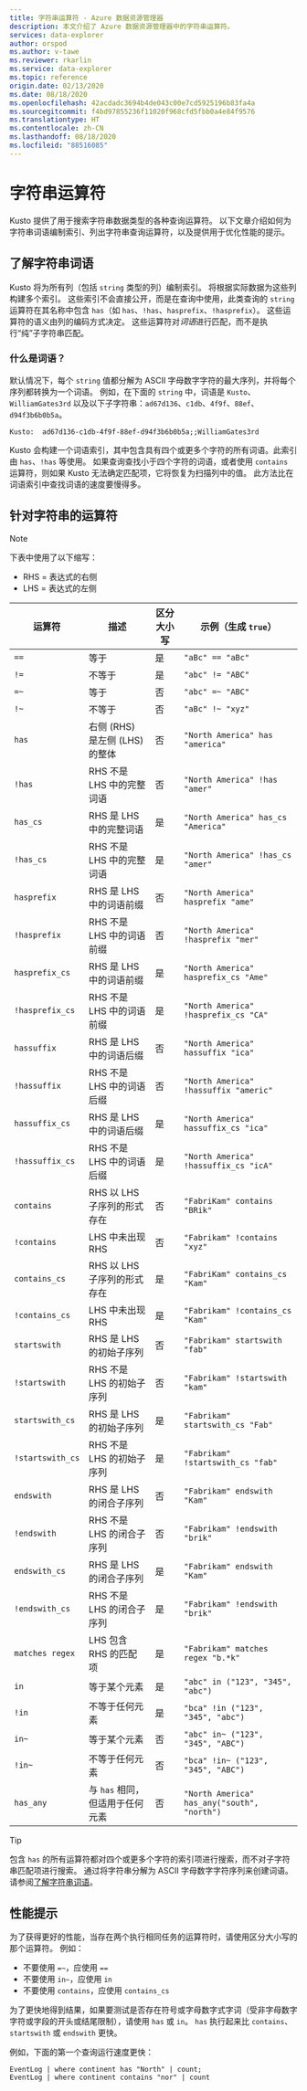```yaml
---
title: 字符串运算符 - Azure 数据资源管理器
description: 本文介绍了 Azure 数据资源管理器中的字符串运算符。
services: data-explorer
author: orspod
ms.author: v-tawe
ms.reviewer: rkarlin
ms.service: data-explorer
ms.topic: reference
origin.date: 02/13/2020
ms.date: 08/18/2020
ms.openlocfilehash: 42acdadc3694b4de043c00e7cd5925196b83fa4a
ms.sourcegitcommit: f4bd97855236f11020f968cfd5fbb0a4e84f9576
ms.translationtype: HT
ms.contentlocale: zh-CN
ms.lasthandoff: 08/18/2020
ms.locfileid: "88516085"
---
```

# <a name="string-operators"></a>字符串运算符

Kusto 提供了用于搜索字符串数据类型的各种查询运算符。 以下文章介绍如何为字符串词语编制索引、列出字符串查询运算符，以及提供用于优化性能的提示。

## <a name="understanding-string-terms"></a>了解字符串词语

Kusto 将为所有列（包括 `string` 类型的列）编制索引。 将根据实际数据为这些列构建多个索引。 这些索引不会直接公开，而是在查询中使用，此类查询的 `string` 运算符在其名称中包含 `has`（如 `has`、`!has`、`hasprefix`、`!hasprefix`）。 这些运算符的语义由列的编码方式决定。 这些运算符对*词语*进行匹配，而不是执行“纯”子字符串匹配。

### <a name="what-is-a-term"></a>什么是词语？ 

默认情况下，每个 `string` 值都分解为 ASCII 字母数字字符的最大序列，并将每个序列都转换为一个词语。
例如，在下面的 `string` 中，词语是 `Kusto`、`WilliamGates3rd` 以及以下子字符串：`ad67d136`、`c1db`、`4f9f`、`88ef`、`d94f3b6b0b5a`。

```
Kusto:  ad67d136-c1db-4f9f-88ef-d94f3b6b0b5a;;WilliamGates3rd
```

Kusto 会构建一个词语索引，其中包含具有四个或更多个字符的所有词语。此索引由 `has`、`!has` 等使用。 如果查询查找小于四个字符的词语，或者使用 `contains` 运算符，则如果 Kusto 无法确定匹配项，它将恢复为扫描列中的值。 此方法比在词语索引中查找词语的速度要慢得多。

## <a name="operators-on-strings"></a>针对字符串的运算符

> [!NOTE]
> 下表中使用了以下缩写：
> * RHS = 表达式的右侧
> * LHS = 表达式的左侧

运算符        |描述                                                       |区分大小写|示例（生成 `true`）
----------------|------------------------------------------------------------------|--------------|-----------------------
`==`            |等于                                                            |是           |`"aBc" == "aBc"`
`!=`            |不等于                                                        |是           |`"abc" != "ABC"`
`=~`            |等于                                                            |否            |`"abc" =~ "ABC"`
`!~`            |不等于                                                        |否            |`"aBc" !~ "xyz"`
`has`           |右侧 (RHS) 是左侧 (LHS) 的整体     |否            |`"North America" has "america"`
`!has`          |RHS 不是 LHS 中的完整词语                                     |否            |`"North America" !has "amer"` 
`has_cs`        |RHS 是 LHS 中的完整词语                                        |是           |`"North America" has_cs "America"`
`!has_cs`       |RHS 不是 LHS 中的完整词语                                     |是           |`"North America" !has_cs "amer"` 
`hasprefix`     |RHS 是 LHS 中的词语前缀                                       |否            |`"North America" hasprefix "ame"`
`!hasprefix`    |RHS 不是 LHS 中的词语前缀                                   |否            |`"North America" !hasprefix "mer"` 
`hasprefix_cs`  |RHS 是 LHS 中的词语前缀                                       |是           |`"North America" hasprefix_cs "Ame"`
`!hasprefix_cs` |RHS 不是 LHS 中的词语前缀                                   |是           |`"North America" !hasprefix_cs "CA"` 
`hassuffix`     |RHS 是 LHS 中的词语后缀                                       |否            |`"North America" hassuffix "ica"`
`!hassuffix`    |RHS 不是 LHS 中的词语后缀                                   |否            |`"North America" !hassuffix "americ"`
`hassuffix_cs`  |RHS 是 LHS 中的词语后缀                                       |是           |`"North America" hassuffix_cs "ica"`
`!hassuffix_cs` |RHS 不是 LHS 中的词语后缀                                   |是           |`"North America" !hassuffix_cs "icA"`
`contains`      |RHS 以 LHS 子序列的形式存在                                |否            |`"FabriKam" contains "BRik"`
`!contains`     |LHS 中未出现 RHS                                         |否            |`"Fabrikam" !contains "xyz"`
`contains_cs`   |RHS 以 LHS 子序列的形式存在                                |是           |`"FabriKam" contains_cs "Kam"`
`!contains_cs`  |LHS 中未出现 RHS                                         |是           |`"Fabrikam" !contains_cs "Kam"`
`startswith`    |RHS 是 LHS 的初始子序列                              |否            |`"Fabrikam" startswith "fab"`
`!startswith`   |RHS 不是 LHS 的初始子序列                          |否            |`"Fabrikam" !startswith "kam"`
`startswith_cs` |RHS 是 LHS 的初始子序列                              |是           |`"Fabrikam" startswith_cs "Fab"`
`!startswith_cs`|RHS 不是 LHS 的初始子序列                          |是           |`"Fabrikam" !startswith_cs "fab"`
`endswith`      |RHS 是 LHS 的闭合子序列                               |否            |`"Fabrikam" endswith "Kam"`
`!endswith`     |RHS 不是 LHS 的闭合子序列                           |否            |`"Fabrikam" !endswith "brik"`
`endswith_cs`   |RHS 是 LHS 的闭合子序列                               |是           |`"Fabrikam" endswith "Kam"`
`!endswith_cs`  |RHS 不是 LHS 的闭合子序列                           |是           |`"Fabrikam" !endswith "brik"`
`matches regex` |LHS 包含 RHS 的匹配项                                      |是           |`"Fabrikam" matches regex "b.*k"`
`in`            |等于某个元素                                     |是           |`"abc" in ("123", "345", "abc")`
`!in`           |不等于任何元素                                 |是           |`"bca" !in ("123", "345", "abc")`
`in~`           |等于某个元素                                     |否            |`"abc" in~ ("123", "345", "ABC")`
`!in~`          |不等于任何元素                                 |否            |`"bca" !in~ ("123", "345", "ABC")`
`has_any`       |与 `has` 相同，但适用于任何元素                    |否            |`"North America" has_any("south", "north")`

> [!TIP]
> 包含 `has` 的所有运算符都对四个或更多个字符的索引项进行搜索，而不对子字符串匹配项进行搜索。 通过将字符串分解为 ASCII 字母数字字符序列来创建词语。 请参阅[了解字符串词语](#understanding-string-terms)。

## <a name="performance-tips"></a>性能提示

为了获得更好的性能，当存在两个执行相同任务的运算符时，请使用区分大小写的那个运算符。
例如：

* 不要使用 `=~`，应使用 `==`
* 不要使用 `in~`，应使用 `in`
* 不要使用 `contains`，应使用 `contains_cs`

为了更快地得到结果，如果要测试是否存在符号或字母数字式字词（受非字母数字字符或字段的开头或结尾限制），请使用 `has` 或 `in`。 
`has` 执行起来比 `contains`、`startswith` 或 `endswith` 更快。

例如，下面的第一个查询运行速度更快：

```kusto
EventLog | where continent has "North" | count;
EventLog | where continent contains "nor" | count
```

